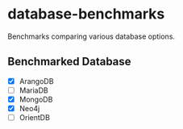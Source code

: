 # database-benchmarks
Benchmarks comparing various database options.

## Benchmarked Database
* [X] ArangoDB
* [ ] MariaDB
* [X] MongoDB
* [X] Neo4j
* [ ] OrientDB